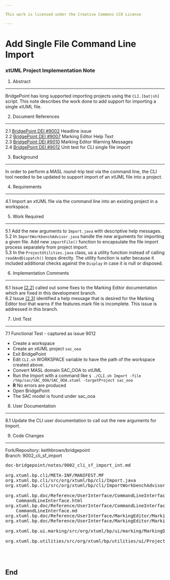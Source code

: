 ```yaml
---

This work is licensed under the Creative Commons CC0 License

---
```


# Add Single File Command Line Import
### xtUML Project Implementation Note


1. Abstract
-----------
BridgePoint has long supported importing projects using the ```CLI.[bat|sh]``` 
script.  This note describes the work done to add support for importing a 
single xtUML file.   

2. Document References
----------------------
<a id="2.1"></a>2.1 [BridgePoint DEI #9002](https://support.onefact.net/issues/9002) Headline issue     
<a id="2.2"></a>2.2 [BridgePoint DEI #9007](https://support.onefact.net/issues/9007) Marking Editor Help Text      
<a id="2.3"></a>2.3 [BridgePoint DEI #9010](https://support.onefact.net/issues/9010) Marking Editor Warning Messages      
<a id="2.4"></a>2.4 [BridgePoint DEI #9012](https://support.onefact.net/issues/9012) Unit test for CLI single file import         

3. Background
-------------
In order to perform a MASL round-trip test via the command line, the CLI tool
needed to be updated to support import of an xtUML file into a project.    

4. Requirements
---------------
4.1 Import an xtUML file via the command line into an existing project in a 
  workspace.     

5. Work Required
----------------
5.1  Add the new arguments to ```Import.java``` with descriptive help messages.    
5.2  In ```ImportWorkbenchAdvisor.java``` handle the new arguments for importing
  a given file.  Add new ```importFile()``` function to encapsulate the file 
  import process separately from project import.   
5.3  In the ```ProjectUtilities.java``` class, us a utility function instead of 
  calling ```readAndDispatch()``` loops directly.  The utility function is safer
  because it included additional checks against the ```Display``` in case it is 
  null or disposed.    
    
6. Implementation Comments
--------------------------
6.1  Issue [[2.2]](#2.2) called out some fixes to the Marking Editor documentation
  which are fixed in this development branch.   
6.2  Issue [[2.3]](#2.3) identified a help message that is desired for the 
  Marking Editor tool that warns if the features.mark file is incomplete.  This
  issue is addressed in this branch.      
  
7. Unit Test
------------
7.1  Functional Test  - captured as issue 9012   
* Create a workspace
* Create an xtUML project ```sac_ooa```  
* Exit BridgePoint   
* Edit ```CLI.sh``` WORKSPACE variable to have the path of the workspace created
  above.
* Convert MASL domain SAC_OOA to xtUML
* Run the Import with a command like ```$ ./CLI.sh Import -file /tmp/sac/SAC_OOA/SAC_OOA.xtuml -targetProject sac_ooa```
* __R__ No errors are produced  
* Open BridgePoint
* The SAC model is found under sac_ooa

8. User Documentation
---------------------
8.1  Update the CLI user documentation to call out the new arguments for Import.   
  
9. Code Changes
---------------
Fork/Repository: keithbrown/bridgepoint   
Branch: 9002_cli_sf_import   

<pre>
doc-bridgepoint/notes/9002_cli_sf_import_int.md

org.xtuml.bp.cli/META-INF/MANIFEST.MF
org.xtuml.bp.cli/src/org/xtuml/bp/cli/Import.java
org.xtuml.bp.cli/src/org/xtuml/bp/cli/ImportWorkbenchAdvisor.java

org.xtuml.bp.doc/Reference/UserInterface/CommandLineInterface/
    CommandLineInterface.html
org.xtuml.bp.doc/Reference/UserInterface/CommandLineInterface/
    CommandLineInterface.md
org.xtuml.bp.doc/Reference/UserInterface/MarkingEditor/MarkingEditor.html
org.xtuml.bp.doc/Reference/UserInterface/MarkingEditor/MarkingEditor.md

org.xtuml.bp.ui.marking/src/org/xtuml/bp/ui/marking/MarkingData.java

org.xtuml.bp.utilities/src/org/xtuml/bp/utilities/ui/ProjectUtilities.java



</pre>

End
---

